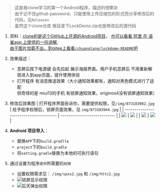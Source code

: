 > 这是我clone学习的第一个Android程序，描述的很繁杂
> <br>由于记不住github password，只能使用上传压缩包的形式而分享修改后的代码，见`Releases`
> <br>虽然这个clone仓库 根目录下LockDemo.zip也是修改后的源代码

1. 资料：[clone的是这个GitHub上开源的Android项目](https://github.com/still-soul/LockDemo.git)，
   [也可以看看 阿里 在 语雀app 上提供的一份讲解](https://www.yuque.com/antfe/featured/fc36a0ngy28g1982),
   <br>[由于图片加载不出，到gitee上看看`/chuanglang/lockdome-README`吧](https://gitee.com/chuanglang/lockdome#https://gitee.com/link?target=https%3A%2F%2Fwww.yuque.com%2Fantfe%2Ffeatured%2Ffc36a0ngy28g1982)

3. 效果描述：
   - 息屏后按下电源键 会先拉起 展示海报界面。用户手机息屏后 不用重新解锁进入到app页面，提升使用体验
   - 打开程序 有消息推送效果（大小通知效果都有，通知对黑色模式进行了适配<br>但奇怪的是 miui13的手机 有锁屏通知效果，originos4没有锁屏通知效果）

4. 修改后效果图
   | 打开程序界面告诉你，需要提供权限，见`/img/873183982.jpg`        | 给予程序权限后，锁屏页面效果，见 `img/873183944.jpg` |
   | --------------------------------------- | ---------------------------- |
   | ![](img/873183982.jpg) | ![](.\img\873183944.jpg)     |
   | ![](img/24.jpg) |  ![](img/36.jpg)|

5. **Android 项目导入**： 
   - 替换`APP`下的`build.gradlle`
   - `project`下的`build.gradle`
   - 将`setting.gradle`替换为本地的可执行语句

6. 通过设置为程序`提供`所需要的`权限` 

   - 设置权限需求见： `/img/spxs2.jpg`  和  `/img/httc2.jpg`
   - ![锁屏显示权限](.\img\spxs2.png)
   - ![后天弹出权限](.\img\httc2.png)
